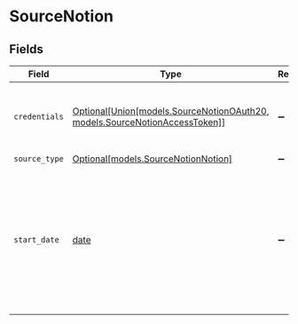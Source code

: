 # SourceNotion


## Fields

| Field                                                                                                                                                                                                                        | Type                                                                                                                                                                                                                         | Required                                                                                                                                                                                                                     | Description                                                                                                                                                                                                                  | Example                                                                                                                                                                                                                      |
| ---------------------------------------------------------------------------------------------------------------------------------------------------------------------------------------------------------------------------- | ---------------------------------------------------------------------------------------------------------------------------------------------------------------------------------------------------------------------------- | ---------------------------------------------------------------------------------------------------------------------------------------------------------------------------------------------------------------------------- | ---------------------------------------------------------------------------------------------------------------------------------------------------------------------------------------------------------------------------- | ---------------------------------------------------------------------------------------------------------------------------------------------------------------------------------------------------------------------------- |
| `credentials`                                                                                                                                                                                                                | [Optional[Union[models.SourceNotionOAuth20, models.SourceNotionAccessToken]]](../models/sourcenotionauthenticationmethod.md)                                                                                                 | :heavy_minus_sign:                                                                                                                                                                                                           | Choose either OAuth (recommended for Airbyte Cloud) or Access Token. See our <a href='https://docs.airbyte.com/integrations/sources/notion#setup-guide'>docs</a> for more information.                                       |                                                                                                                                                                                                                              |
| `source_type`                                                                                                                                                                                                                | [Optional[models.SourceNotionNotion]](../models/sourcenotionnotion.md)                                                                                                                                                       | :heavy_minus_sign:                                                                                                                                                                                                           | N/A                                                                                                                                                                                                                          |                                                                                                                                                                                                                              |
| `start_date`                                                                                                                                                                                                                 | [date](https://docs.python.org/3/library/datetime.html#date-objects)                                                                                                                                                         | :heavy_minus_sign:                                                                                                                                                                                                           | UTC date and time in the format YYYY-MM-DDTHH:MM:SS.000Z. During incremental sync, any data generated before this date will not be replicated. If left blank, the start date will be set to 2 years before the present date. | 2020-11-16T00:00:00.000Z                                                                                                                                                                                                     |